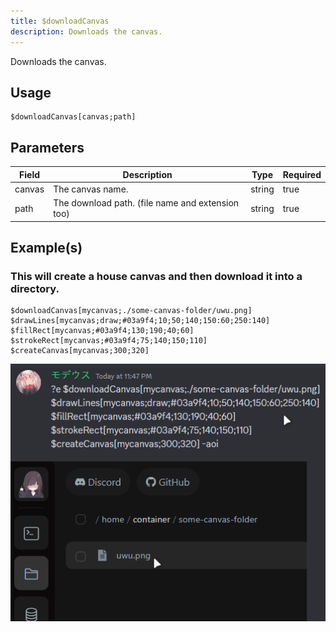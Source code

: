 ```yaml
---
title: $downloadCanvas
description: Downloads the canvas.
---
```


Downloads the canvas.
## Usage
```
$downloadCanvas[canvas;path]
```

## Parameters
| Field | Description | Type | Required |
| --- | --- | --- | --- |
| canvas | The canvas name. | string | true |
| path | The download path. (file name and extension too) | string | true |

## Example(s)

### This will create a house canvas and then download it into a directory.

```
$downloadCanvas[mycanvas;./some-canvas-folder/uwu.png]
$drawLines[mycanvas;draw;#03a9f4;10;50;140;150:60;250:140]
$fillRect[mycanvas;#03a9f4;130;190;40;60]
$strokeRect[mycanvas;#03a9f4;75;140;150;110]
$createCanvas[mycanvas;300;320]
```

![Preview](../../../assets/showcases/download-house.png)